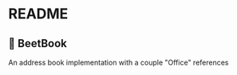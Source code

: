 # README #

## :book: BeetBook ##

An address book implementation with a couple "Office" references
